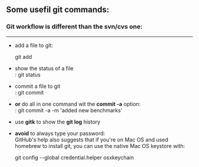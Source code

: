 
## Some usefil git commands:

### Git workflow is different than the svn/cvs one: 
***
 * add a file to git:  

   git add <FILE>  

 * show the status of a file  
   : git status <FILE>

 * commit a file to git   
   : git commit <FILE>  

 * **or** do all in one command wit the **commit -a** option:   
   : git commit -a -m 'added new benchmarks' 


 * use **gitk** to show the **git log** history   

 * **avoid** to always type your password:   
   GitHub's help also suggests that if you're on Mac OS and used homebrew to install git, you can use the native Mac OS keystore with:  

     git config --global credential.helper osxkeychain 


